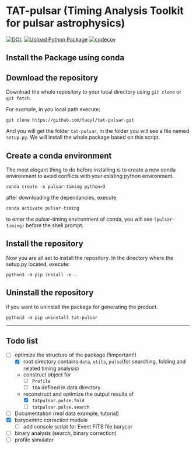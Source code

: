 # TAT-pulsar (Timing Analysis Toolkit for pulsar astrophysics)
[![DOI:<your number>](https://zenodo.org/badge/DOI/10.5281/zenodo.6784362.svg)](<https://zenodo.org/record/6784362#.Yr5jiC8RqrM>)
[![Upload Python Package](https://github.com/tuoyl/tat-pulsar/actions/workflows/python-publish.yml/badge.svg)](https://github.com/tuoyl/tat-pulsar/actions/workflows/python-publish.yml)
[![codecov](https://codecov.io/github/tuoyl/tat-pulsar/branch/master/graph/badge.svg?token=LShslbL6pg)](https://codecov.io/github/tuoyl/tat-pulsar)

## Install the Package using conda

## Download the repository

Download the whole repository to your local directory using `git clone` or `git fetch`.

For example, In you local path execute:

```plaintext
git clone https://github.com/tuoyl/tat-pulsar.git
```

And you will get the folder `tat-pulsar`, in the folder you will see a file named `setup.py`. We will install the whole package based on this script.

## Create a conda environment

The most elegant thing to do before installing is to create a new conda environment to avoid conflicts with your existing python environment.

```plaintext
conda create -n pulsar-timing python=3
```

after downloading the dependancies, execute

```plaintext
conda activate pulsar-timing
```

to enter the pulsar-timing environment of conda, you will see `(pulsar-timing)` before the shell prompt.

## Install the repository

Now you are all set to install the repository. In the directory where the setup.py located, execute:

```
python3 -m pip install -e .
```

## Uninstall the repository

if you want to uninstall the package for generating the product.

```
python3 -m pip uninstall tat-pulsar
```

---
## Todo list
- [ ] optimize the structure of the package (!important!)
  - [x] root directory contains `data`, `utils`, `pulse`(for searching, folding and related timing analysis)
  - construct object for 
    - [ ] `Profile`
    - [ ] `TOA` defined in data directory
  - reconstruct and optimize the output results of
    - [x] `tatpulsar.pulse.fold` 
    - [ ] `tatpulsar.pulse.search`
- [ ] Documentation (real data example, tutorial)
- [x] barycentric correction module
    - [ ] add console script for Event FITS file barycor
- [ ] binary analysis (search, binary correction)
- [ ] profile simulator
